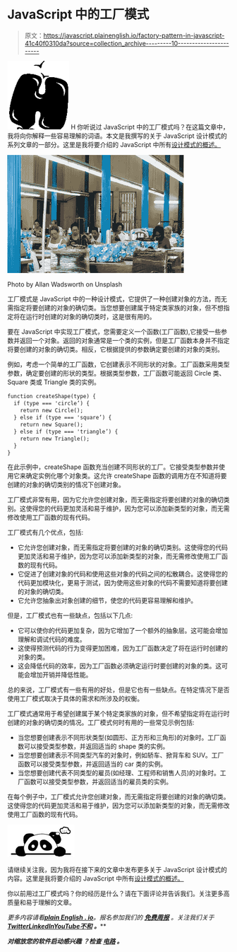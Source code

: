 # JavaScript 中的工厂模式

> 原文：<https://javascript.plainenglish.io/factory-pattern-in-javascript-41c40f0310da?source=collection_archive---------10----------------------->

![H](img/2cd81f425c86f0481dd2c5dcbd3e452c.png)  H 你听说过 JavaScript 中的工厂模式吗？在这篇文章中，我将向你解释一些容易理解的词语。本文是我撰写的关于 JavaScript 设计模式的系列文章的一部分。这里是我将要介绍的 JavaScript 中所有[设计模式的概述。](https://pandaquests.medium.com/overview-of-design-patterns-in-javascript-27d14530397a)

![](img/ba7b23dda59694319a5def2e921da144.png)

Photo by Allan Wadsworth on Unsplash

工厂模式是 JavaScript 中的一种设计模式，它提供了一种创建对象的方法，而无需指定将要创建的对象的确切类。当您想要创建属于特定类家族的对象，但不想指定将在运行时创建的对象的确切类时，这是很有用的。

要在 JavaScript 中实现工厂模式，您需要定义一个函数(工厂函数),它接受一些参数并返回一个对象。返回的对象通常是一个类的实例，但是工厂函数本身并不指定将要创建的对象的确切类。相反，它根据提供的参数确定要创建的对象的类别。

例如，考虑一个简单的工厂函数，它创建表示不同形状的对象。工厂函数采用类型参数，确定要创建的形状的类型。根据类型参数，工厂函数可能返回 Circle 类、Square 类或 Triangle 类的实例。

```
function createShape(type) {
  if (type === 'circle’) {
    return new Circle();
  } else if (type === 'square’) {
    return new Square();
  } else if (type === 'triangle’) {
    return new Triangle();
  }
} 
```

在此示例中，createShape 函数充当创建不同形状的工厂。它接受类型参数并使用它来确定实例化哪个对象类。这允许 createShape 函数的调用方在不知道将要创建的对象的确切类别的情况下创建对象。

工厂模式非常有用，因为它允许您创建对象，而无需指定将要创建的对象的确切类别。这使得您的代码更加灵活和易于维护，因为您可以添加新类型的对象，而无需修改使用工厂函数的现有代码。

工厂模式有几个优点，包括:

*   它允许您创建对象，而无需指定将要创建的对象的确切类别。这使得您的代码更加灵活和易于维护，因为您可以添加新类型的对象，而无需修改使用工厂函数的现有代码。
*   它促进了创建对象的代码和使用这些对象的代码之间的松散耦合。这使得您的代码更加模块化，更易于测试，因为使用这些对象的代码不需要知道将要创建的对象的确切类。
*   它允许您抽象出对象创建的细节，使您的代码更容易理解和维护。

但是，工厂模式也有一些缺点，包括以下几点:

*   它可以使你的代码更加复杂，因为它增加了一个额外的抽象层。这可能会增加理解和调试代码的难度。
*   这使得预测代码的行为变得更加困难，因为工厂函数决定了将在运行时创建的对象的类。
*   这会降低代码的效率，因为工厂函数必须确定运行时要创建的对象的类。这可能会增加开销并降低性能。

总的来说，工厂模式有一些有用的好处，但是它也有一些缺点。在特定情况下是否使用工厂模式取决于具体的需求和所涉及的权衡。

工厂模式通常用于希望创建属于某个特定类家族的对象，但不希望指定将在运行时创建的对象的确切类的情况。工厂模式何时有用的一些常见示例包括:

*   当您想要创建表示不同形状类型(如圆形、正方形和三角形)的对象时。工厂函数可以接受类型参数，并返回适当的 shape 类的实例。
*   当您想要创建表示不同类型汽车的对象时，例如轿车、掀背车和 SUV。工厂函数可以接受类型参数，并返回适当的 car 类的实例。
*   当您想要创建代表不同类型的雇员(如经理、工程师和销售人员)的对象时。工厂函数可以接受类型参数，并返回适当的雇员类的实例。

在每个例子中，工厂模式允许您创建对象，而无需指定将要创建的对象的确切类。这使得您的代码更加灵活和易于维护，因为您可以添加新类型的对象，而无需修改使用工厂函数的现有代码。

![](img/5c7fdb823e2c7f4190f716ff6bed224c.png)

请继续关注我，因为我将在接下来的文章中发布更多关于 JavaScript 设计模式的内容。这里是我将要介绍的 JavaScript 中所有[设计模式的概述。](https://pandaquests.medium.com/overview-of-design-patterns-in-javascript-27d14530397a)

你以前用过工厂模式吗？你的经历是什么？请在下面评论并告诉我们。关注更多高质量和易于理解的文章。

*更多内容请看*[***plain English . io***](https://plainenglish.io/)*。报名参加我们的* [***免费周报***](http://newsletter.plainenglish.io/) *。关注我们关于*[***Twitter***](https://twitter.com/inPlainEngHQ)[***LinkedIn***](https://www.linkedin.com/company/inplainenglish/)*[***YouTube***](https://www.youtube.com/channel/UCtipWUghju290NWcn8jhyAw)*[***不和***](https://discord.gg/GtDtUAvyhW) ***。*****

*****对缩放您的软件启动感兴趣*** *？检查* [***电路***](https://circuit.ooo?utm=publication-post-cta) *。***